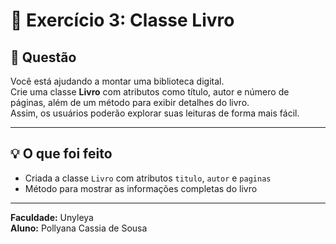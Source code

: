 # 📖 Exercício 3: Classe Livro

## 📖 Questão  
Você está ajudando a montar uma biblioteca digital.  
Crie uma classe **Livro** com atributos como título, autor e número de páginas, além de um método para exibir detalhes do livro.  
Assim, os usuários poderão explorar suas leituras de forma mais fácil.

---

## 💡 O que foi feito  
- Criada a classe `Livro` com atributos `titulo`, `autor` e `paginas`  
- Método para mostrar as informações completas do livro  

---

**Faculdade:** Unyleya  
**Aluno:** Pollyana Cassia de Sousa  
